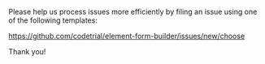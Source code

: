 Please help us process issues more efficiently by filing an
issue using one of the following templates:

<https://github.com/codetrial/element-form-builder/issues/new/choose>

Thank you!
